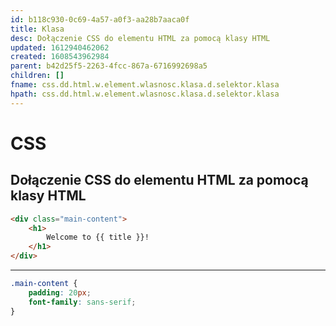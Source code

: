 ```yaml
---
id: b118c930-0c69-4a57-a0f3-aa28b7aaca0f
title: Klasa
desc: Dołączenie CSS do elementu HTML za pomocą klasy HTML
updated: 1612940462062
created: 1608543962984
parent: b42d25f5-2263-4fcc-867a-6716992698a5
children: []
fname: css.dd.html.w.element.wlasnosc.klasa.d.selektor.klasa
hpath: css.dd.html.w.element.wlasnosc.klasa.d.selektor.klasa
---
```

# CSS

## Dołączenie CSS do elementu HTML za pomocą klasy HTML

```html
<div class="main-content">
    <h1>
        Welcome to {{ title }}!
    </h1>
</div>
```

* * *

```css
.main-content {
    padding: 20px;
    font-family: sans-serif;
}
```

